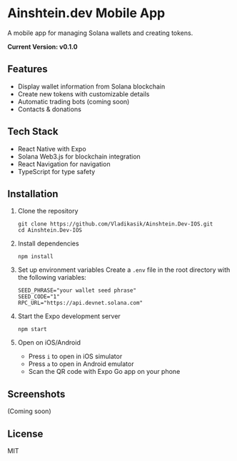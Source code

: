 # Ainshtein.dev Mobile App

A mobile app for managing Solana wallets and creating tokens.

**Current Version: v0.1.0**

## Features

- Display wallet information from Solana blockchain
- Create new tokens with customizable details
- Automatic trading bots (coming soon)
- Contacts & donations

## Tech Stack

- React Native with Expo
- Solana Web3.js for blockchain integration
- React Navigation for navigation
- TypeScript for type safety

## Installation

1. Clone the repository
   ```
   git clone https://github.com/Vladikasik/Ainshtein.Dev-IOS.git
   cd Ainshtein.Dev-IOS
   ```

2. Install dependencies
   ```
   npm install
   ```

3. Set up environment variables
   Create a `.env` file in the root directory with the following variables:
   ```
   SEED_PHRASE="your wallet seed phrase"
   SEED_CODE="1"
   RPC_URL="https://api.devnet.solana.com"
   ```

4. Start the Expo development server
   ```
   npm start
   ```

5. Open on iOS/Android
   - Press `i` to open in iOS simulator
   - Press `a` to open in Android emulator
   - Scan the QR code with Expo Go app on your phone

## Screenshots

(Coming soon)

## License

MIT 